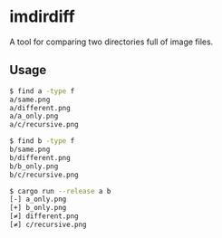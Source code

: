 # imdirdiff

A tool for comparing two directories full of image files.

## Usage

```bash
$ find a -type f
a/same.png
a/different.png
a/a_only.png
a/c/recursive.png

$ find b -type f
b/same.png
b/different.png
b/b_only.png
b/c/recursive.png

$ cargo run --release a b
[-] a_only.png
[+] b_only.png
[≠] different.png
[≠] c/recursive.png
```
